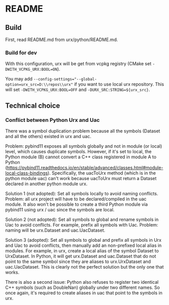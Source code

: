 # README

## Build

First, read README.md from urx/python/README.md.

### Build for dev

With this configuration, urx will be get from vcpkg registry (CMake set `-DWITH_VCPKG_URX:BOOL=ON`).

You may add `--config-settings="--global-option=urx_src=D:\\repos\\urx"` if you want to use local urx repository. This will set `-DWITH_VCPKG_URX:BOOL=OFF` and `-DURX_SRC:STRING=${urx_src}`.

## Technical choice

### Conflict between Python Urx and Uac

There was a symbol duplication problem because all the symbols (Dataset and all the others) existed in urx and uac.

Problem: pybind11 exposes all symbols globally and not in module (or local) level, which causes duplicate symbols. However, if it's set to local, the Python module (B) cannot convert a C++ class registered in module A to Python (https://pybind11.readthedocs.io/en/stable/advanced/classes.html#module-local-class-bindings). Specifically, the uacToUrx method (which is in the python module uac) can't work because uacToUrx must return a Dataset declared in another python module urx.

Solution 1 (not adopted): Set all symbols locally to avoid naming conflicts. Problem: all urx project will have to be declared/compiled in the uac module. It also won't be possible to create a third Python module via pybind11 using urx / uac since the symbols are local.

Solution 2 (not adopted): Set all symbols to global and rename symbols in Uac to avoid conflicts. For example, prefix all symbols with Uac. Problem: naming will be urx.Dataset and uac.UacDataset.

Solution 3 (adopted): Set all symbols to global and prefix all symbols in Urx and Uac to avoid conflicts, then manually add an non-prefixed local alias in modules. For example, in urx, create a local alias of the symbol Dataset to UrxDataset. In Python, it will get urx.Dataset and uac.Dataset that do not point to the same symbol since they are aliases to urx.UrxDataset and uac.UacDataset. This is clearly not the perfect solution but the only one that works.

There is also a second issue: Python also refuses to register two identical C++ symbols (such as DoubleNan) globally under two different names. So once again, it's required to create aliases in uac that point to the symbols in urx.
